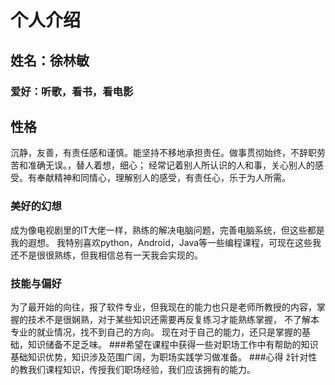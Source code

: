 # 个人介绍
##  姓名：徐林敏
### 爱好：听歌，看书，看电影
## 性格
沉静，友善，有责任感和谨慎。能坚持不移地承担责任。做事贯彻始终，不辞职劳苦和准确无误。，替人着想，细心；
经常记着别人所认识的人和事，关心别人的感受。有奉献精神和同情心，理解别人的感受，有责任心，乐于为人所需。
###  美好的幻想
成为像电视剧里的IT大佬一样，熟练的解决电脑问题，完善电脑系统，但这些都是我的遐想。
我特别喜欢python，Android，Java等一些编程课程，可现在这些我还不是很很熟练，但我相信总有一天我会实现的。
### 技能与偏好
为了最开始的向往，报了软件专业，但我现在的能力也只是老师所教授的内容，掌握的技术不是很娴熟，对于某些知识还需要再反复练习才能熟练掌握，
不了解本专业的就业情况，找不到自己的方向。
现在对于自己的能力，还只是掌握的基础，知识储备不足乏味。
###希望在课程中获得一些对职场工作中有帮助的知识
  基础知识优势，知识涉及范围广阔，为职场实践学习做准备。
###心得
  ž针对性的教我们课程知识，传授我们职场经验，我们应该拥有的能力。
